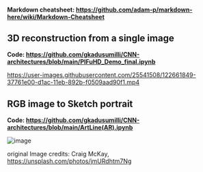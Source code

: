 #### Markdown cheatsheet: https://github.com/adam-p/markdown-here/wiki/Markdown-Cheatsheet

## 3D reconstruction from a single image
**Code: https://github.com/gkadusumilli/CNN-architectures/blob/main/PIFuHD_Demo_final.ipynb**

https://user-images.githubusercontent.com/25541508/122661849-37761e00-d1ac-11eb-892b-f0509aad90f1.mp4

## RGB image to Sketch portrait

**Code: https://github.com/gkadusumilli/CNN-architectures/blob/main/ArtLine(AR).ipynb**

![image](https://user-images.githubusercontent.com/25541508/122664010-4369dc00-d1bc-11eb-897f-93b2066e6c22.png)

original Image credits: Craig McKay, https://unsplash.com/photos/jmURdhtm7Ng



